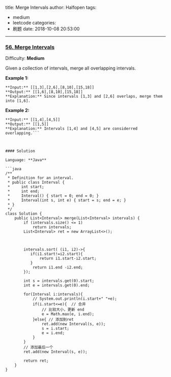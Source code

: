 title: Merge Intervals
author: Halfopen
tags:
  - medium
  - leetcode
categories:
  - 刷题
date: 2018-10-08 20:53:00
---
### [56\. Merge Intervals](https://leetcode.com/problems/merge-intervals/description/)

Difficulty: **Medium**



Given a collection of intervals, merge all overlapping intervals.

**Example 1:**

```
**Input:** [[1,3],[2,6],[8,10],[15,18]]
**Output:** [[1,6],[8,10],[15,18]]
**Explanation:** Since intervals [1,3] and [2,6] overlaps, merge them into [1,6].
```

**Example 2:**

```
**Input:** [[1,4],[4,5]]
**Output:** [[1,5]]
**Explanation:** Intervals [1,4] and [4,5] are considerred overlapping.```



#### Solution

Language: **Java**

```java
/**
 * Definition for an interval.
 * public class Interval {
 *     int start;
 *     int end;
 *     Interval() { start = 0; end = 0; }
 *     Interval(int s, int e) { start = s; end = e; }
 * }
 */
class Solution {
    public List<Interval> merge(List<Interval> intervals) {
        if (intervals.size() <= 1)
            return intervals;
        List<Interval> ret = new ArrayList<>();
        
        
        
        intervals.sort( (i1, i2)->{
           if(i1.start!=i2.start){
               return i1.start-i2.start;
           }
            return i1.end -i2.end;
        });
        
        int s = intervals.get(0).start;
        int e = intervals.get(0).end;
        
        for(Interval i:intervals){
            // System.out.println(i.start+" "+e);
            if(i.start<=e){  // 合并
                // 比较大小，更新 end
                e = Math.max(e, i.end);
            }else{ // 添加到ret
                ret.add(new Interval(s, e));
                s = i.start;
                e = i.end;
            }
        }
        // 添加最后一个
        ret.add(new Interval(s, e));
        
        return ret;
    }
}
```